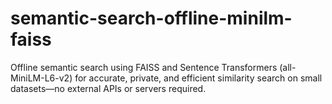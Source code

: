 # semantic-search-offline-minilm-faiss
Offline semantic search using FAISS and Sentence Transformers (all-MiniLM-L6-v2) for accurate, private, and efficient similarity search on small datasets—no external APIs or servers required.
